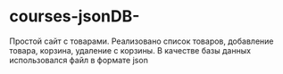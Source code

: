 # courses-jsonDB-
Простой сайт с товарами. Реализовано список товаров, добавление товара, корзина, удаление с корзины. В качестве базы данных использовался файл в формате json
